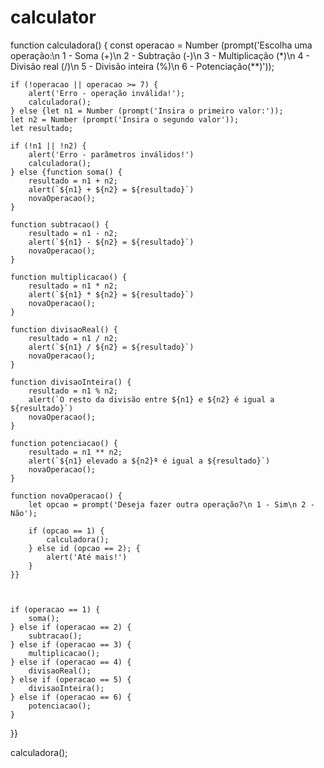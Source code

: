# calculator
function calculadora() {
    const operacao = Number (prompt('Escolha uma operação:\n 1 - Soma (+)\n 2 - Subtração (-)\n 3 - Multiplicação (*)\n 4 - Divisão real (/)\n 5 - Divisão inteira (%)\n 6 - Potenciação(**)'));
    
    if (!operacao || operacao >= 7) {
        alert('Erro - operação inválida!');
        calculadora();
    } else {let n1 = Number (prompt('Insira o primeiro valor:'));
    let n2 = Number (prompt('Insira o segundo valor'));
    let resultado;

    if (!n1 || !n2) {
        alert('Erro - parâmetros inválidos!')
        calculadora();
    } else {function soma() {
        resultado = n1 + n2;
        alert(`${n1} + ${n2} = ${resultado}`)
        novaOperacao();
    }

    function subtracao() {
        resultado = n1 - n2;
        alert(`${n1} - ${n2} = ${resultado}`)
        novaOperacao();
    }

    function multiplicacao() {
        resultado = n1 * n2;
        alert(`${n1} * ${n2} = ${resultado}`)
        novaOperacao();
    }

    function divisaoReal() {
        resultado = n1 / n2;
        alert(`${n1} / ${n2} = ${resultado}`)
        novaOperacao();
    }

    function divisaoInteira() {
        resultado = n1 % n2;
        alert(`O resto da divisão entre ${n1} e ${n2} é igual a ${resultado}`)
        novaOperacao();
    }

    function potenciacao() {
        resultado = n1 ** n2;
        alert(`${n1} elevado a ${n2}ª é igual a ${resultado}`)
        novaOperacao();
    }

    function novaOperacao() {
        let opcao = prompt('Deseja fazer outra operação?\n 1 - Sim\n 2 - Não');

        if (opcao == 1) {
            calculadora();
        } else id (opcao == 2); {
            alert('Até mais!')
        } 
    }}

    
    
    if (operacao == 1) {
        soma();
    } else if (operacao == 2) {
        subtracao();
    } else if (operacao == 3) {
        multiplicacao();
    } else if (operacao == 4) {
        divisaoReal();
    } else if (operacao == 5) {
        divisaoInteira();
    } else if (operacao == 6) {
        potenciacao(); 
    }


}}

    
calculadora(); 
